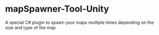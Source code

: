 # mapSpawner-Tool-Unity
A special C# plugin to spawn your maps multiple times depending on the size and type of the map
